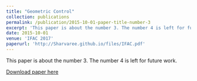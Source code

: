 ```yaml
---
title: "Geometric Control"
collection: publications
permalink: /publication/2015-10-01-paper-title-number-3
excerpt: 'This paper is about the number 3. The number 4 is left for future work.'
date: 2015-10-01
venue: 'IFAC 2017'
paperurl: 'http://Sharvaree.github.io/files/IFAC.pdf'
---
```

This paper is about the number 3. The number 4 is left for future work.

[Download paper here](http://Sharvaree.github.io/files/IFAC.pdf)
